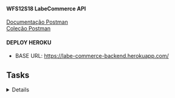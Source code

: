 #### WFS12S18 LabeCommerce API

[Documentação Postman](https://documenter.getpostman.com/view/16227218/U16gPSPq)</br>
[Coleção Postman](https://app.getpostman.com/run-collection/16227218-6822e66b-0272-45a9-9da5-74d3cfccb964?action=collection%2Ffork&collection-url=entityId%3D16227218-6822e66b-0272-45a9-9da5-74d3cfccb964%26entityType%3Dcollection)

#### DEPLOY HEROKU
- BASE URL: https://labe-commerce-backend.herokuapp.com/ 

## Tasks

<details>
<sumary>checklist</sumary>

- [x] Usuário
    - [x] BD
    - [x] class User
        - [x] nome
        - [x] e-mail
        - [x] idade
        - [x] gere um identificador único (id).

- [x] Produto
    - [x] BD
    - [x] class Product
        - [x] identificador único do produto
        - [x] nome
        - [x] descrição
        - [x] preço.

- [x] Passagens
    - [x] BD
    - [x] class `Ticket`
        - [x] extends `Product`.
            - [x] identificador único do produto
            - [x] nome
            - [x] descrição
            - [x] preço
        - [x] implements `TravelInfo` 
            - [x] origem
            - [x] destino

- [] Compras
    - [x] BD
    - [x] class `Purchase`
        - [x] identificador único do produto
        - [x] identificador único do usuário
        - [x] quantidade de itens daquele produto que foi comprada,
        - [x] valor total da compra. 

## Endpoint Tasks
- [x] **1. Criar um usuário**
    - [x] **método: `post`**
    - [x] name, email e age, passados por **body params**. O id deve ser gerado pela própria aplicação, e precisa ser uma **string**.
    - [x] Deve inserir o **User** no banco de dados
    - [x] O User criado deve ser inserido a partir de uma nova instância de **User**

- [] **2. Criar um produto**
    - [x] **método: `post`**
    - [x] name, description e price, passados por **body params**. O id deve ser gerado pela própria aplicação, e precisa ser uma **string**
    - [x] Deve inserir o **Product** no banco de dados
    - [x] O produto criado deve ser inserido a partir de uma nova instância de **Product**

- [x] **3. Listar todos os usuários**
    - [x] **método: `get`**
    - [x] Sem parâmetros
    - [x] Deve trazer uma lista de todos os **usuários** cadastrados no banco
    - [x] Precisa **obrigatóriamente** devolver um array da Classe **User**

- [x] **4. Listar todos os produtos**
    - [x] **método: `get`**
    - [x] Sem parâmetros;
    - [x] Deve trazer uma lista de todos os **produtos** cadastrados no banco;

- [x] **5. Criar uma viagem**
    - [x] **método: `post`**
    - [x] `name`, `description`, `price`, `origin` e `destination` passados por **body params**. O id deve ser gerado pela própria aplicação, e precisa ser uma **string**.
    - [x] Deve inserir a classe criada a partir de **Product** no banco de dados
    - [x] O produto criado deve ser inserido a partir de uma nova instância da classe criada a partir de **Product**

- [x] **6. Listar todas as viagens**
    - [x] **método: `get`**
    - [x] Sem parâmetros;
    - [x] Deve trazer uma lista de todos as **viagens** cadastrados no banco;
    - [x] Precisa **obrigatóriamente** devolver um array da Classe Polimórfica criada a partir de **Product**

- [] **7. Criar uma compra**
    - [] método: `post`
- user_id, product_id, quantity passados por **body params**. purchase_id e total_price devem ser gerados pela aplicação
- Deve inserir a **Purchase** no banco de dados
- O produto criado deve ser inserido a partir de uma nova instância de **Purchase**

- [] **8. Altere o endpoint de busca de todos os produtos, para que receba uma ordenação por preço. A ordenação deve ser feita por *queryParams***

- [] **9. Altere a classe **User** para que ela receba um *array de Purchases* como um de seus atributos. O array deve começar vazio.**

- [] **10. Listar todas as compras**
    - [] **método: `get`**
    - [] Sem parâmetros;
    - [] Deve trazer uma lista de todos as **compras** cadastrados no banco;
    - [] Precisa **obrigatóriamente** devolver um array da classe **Purchase**

- [] **11. Listar todoas as compras de um usuário**
    - [] **método: `get`**
    - [] Id do usuário, recebido por **path params**;
    - [] Deve trazer uma lista de todos as **compras** do usuário que tenha aquele id no banco;
    - [] Precisa **obrigatóriamente** devolver um array da classe **Purchase**

- [] **12. Altere o endpoint de listar todos os usuários, para que ele também busque as *compras* do usuário.**

</details>